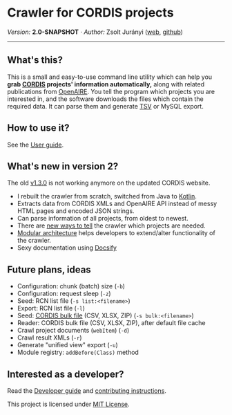 # Crawler for CORDIS projects

*Version:* **2.0-SNAPSHOT** &middot; *Author:* Zsolt Jurányi ([web][www], [github][github])

---

## What's this?

This is a small and easy-to-use command line utility which can help you **grab [CORDIS][cordis] projects' information automatically,** along with related publications from [OpenAIRE][oaa]. You tell the program which projects you are interested in, and the software downloads the files which contain the required data. It can parse them and generate [TSV][tsv] or MySQL export.



## How to use it?

See the [User guide](USER_GUIDE.md).



## What's new in version 2?

The old [v1.3.0](https://github.com/juzraai/cordis-projects-crawler/releases/tag/v1.3.0) is not working anymore on the updated CORDIS website.

* I rebuilt the crawler from scratch, switched from Java to [Kotlin][kotlin].
* Extracts data from CORDIS XMLs and OpenAIRE API instead of messy HTML pages and encoded JSON strings.
* Can parse information of all projects, from oldest to newest.
* There are [new ways to tell](USER_GUIDE.md#seed) the crawler which projects are needed.
* [Modular architecture](DEVELOPER_GUIDE.md#modules) helps developers to extend/alter functionality of the crawler.
* Sexy documentation using [Docsify][docsify]



## Future plans, ideas

* Configuration: chunk (batch) size (`-b`)
* Configuration: request sleep (`-z`)
* Seed: RCN list file (`-s list:<filename>`)
* Export: RCN list file (`-l`)
* Seed: [CORDIS bulk file][bulk] (CSV, XLSX, ZIP) (`-s bulk:<filename>`)
* Reader: CORDIS bulk file (CSV, XLSX, ZIP), after default file cache
* Crawl project documents (`webItem`) (`-d`)
* Crawl result XMLs (`-r`)
* Generate "unified view" export (`-u`)
* Module registry: `addBefore(Class)` method



## Interested as a developer?

Read the [Developer guide](DEVELOPER_GUIDE.md) and [contributing instructions](CONTRIBUTING.md).

This project is licensed under [MIT License](LICENSE.md).



[bulk]: https://data.europa.eu/euodp/en/data/dataset?q=cordis
[cordis]: https://cordis.europa.eu/
[docsify]: https://docsify.js.org/#/quickstart
[github]: http://github.com/juzraai
[kotlin]: https://kotlinlang.org/
[oaa]: http://api.openaire.eu/
[release]: https://github.com/juzraai/cordis-projects-crawler/releases/latest
[tsv]: https://en.wikipedia.org/wiki/Tab-separated_values
[www]: http://juzraai.github.io/